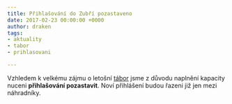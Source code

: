 ```yaml
---
title: Přihlašování do Zubří pozastaveno
date: 2017-02-23 00:00:00 +0000
author: draken
tags:
- aktuality
- tabor
- prihlasovani

---
```

Vzhledem k velkému zájmu o letošní [tábor](/aktivity/detsky-tabor) jsme z důvodu naplnění kapacity nuceni **přihlašování pozastavit**. Noví přihlášení budou řazeni již jen mezi náhradníky.
